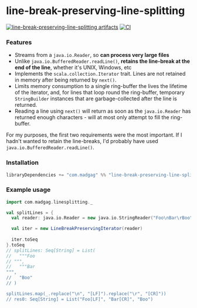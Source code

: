 # line-break-preserving-line-splitting

[![line-break-preserving-line-splitting artifacts](https://index.scala-lang.org/rtyley/line-break-preserving-line-splitting/line-break-preserving-line-splitting/latest-by-scala-version.svg)](https://index.scala-lang.org/rtyley/line-break-preserving-line-splitting/line-break-preserving-line-splitting/)
[![CI](https://github.com/rtyley/line-break-preserving-line-splitting/actions/workflows/ci.yml/badge.svg)](https://github.com/rtyley/line-break-preserving-line-splitting/actions/workflows/ci.yml)

### Features

* Streams from a `java.io.Reader`, so **can process very large files**
* Unlike `java.io.BufferedReader.readLine()`, **retains the line-break at the end of
  the line**, whether it's UNIX, Windows, etc
* Implements the `scala.collection.Iterator` trait. Lines are not retained in memory
  after being returned by `next()`.
* Limits memory consumption to a single ring-buffer the lives the lifetime of the
  iterator, and, for lines that loop round the ring-buffer, temporary `StringBuilder`
  instances that are garbage-collected after the line is returned.
* Reading a line using `next()` will return as soon as the `java.io.Reader` has
  returned enough characters - will at most only attempt to fill the ring-buffer.
  
For my purposes, the first two requirements were the most important. If I hadn't
wanted to retain the line-breaks, I'd probably have used
`java.io.BufferedReader.readLine()`.

### Installation

```scala
libraryDependencies += "com.madgag" %% "line-break-preserving-line-splitting" % "[version]"
```

### Example usage

```scala
import com.madgag.linesplitting._

val splitLines = {
  val reader: java.io.Reader = new java.io.StringReader("Foo\nBar\rBoo")

  val iter = new LineBreakPreservingIterator(reader)
  
  iter.toSeq
}.toSeq
// splitLines: Seq[String] = List(
//   """Foo
// """,
//   """Bar
""",
//   "Boo"
// )

splitLines.map(_.replace("\n", "[LF]").replace("\r", "[CR]"))
// res0: Seq[String] = List("Foo[LF]", "Bar[CR]", "Boo")
```
